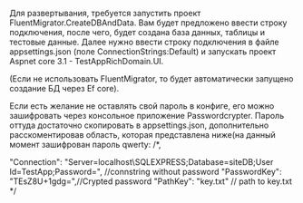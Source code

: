 Для развертывания, требуется запустить проект FluentMigrator.CreateDBAndData.
Вам будет предложено ввести строку подключения, после чего, будет создана база данных, таблицы и тестовые данные. Далее нужно ввести строку подключения в  файле appsettings.json (поле ConnectionStrings:Default) и запускать проект Aspnet core 3.1 - TestAppRichDomain.UI.

(Если не использовать FluentMigrator, то будет автоматически запущено создание БД через Ef core).

Если есть желание не оставлять свой пароль в конфиге, его можно зашифровать через консольное приложение Passwordcrypter. 
Пароль оттуда достаточно скопировать в appsettings.json, дополнительно расскоментировав область, которая представлена ниже(на данный момент зашифрован пароль qwerty:
/*,
  
  "Connection": "Server=localhost\\SQLEXPRESS;Database=siteDB;User Id=TestApp;Password=", //connstring without password
  "PasswordKey": "TEsZ8U+1gdg=",//Crypted password
  "PathKey": "key.txt" // path to key.txt 
  */

